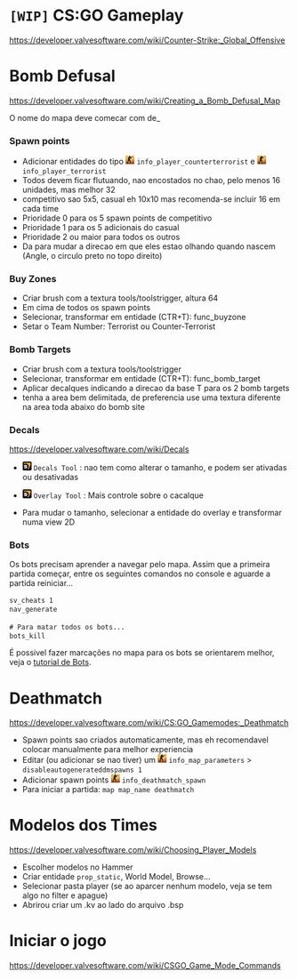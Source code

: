 
# `[WIP]` CS:GO Gameplay

https://developer.valvesoftware.com/wiki/Counter-Strike:_Global_Offensive

# Bomb Defusal

https://developer.valvesoftware.com/wiki/Creating_a_Bomb_Defusal_Map

O nome do mapa deve comecar com de_

### Spawn points

* Adicionar entidades do tipo [![csgo]](https://developer.valvesoftware.com/wiki/Info_player_counterterrorist) `info_player_counterterrorist` e [![csgo]](https://developer.valvesoftware.com/wiki/Info_player_terrorist) `info_player_terrorist`
* Todos devem ficar flutuando, nao encostados no chao, pelo menos 16 unidades, mas melhor 32
* competitivo sao 5x5, casual eh 10x10 mas recomenda-se incluir 16 em cada time
* Prioridade 0 para os 5 spawn points de competitivo
* Prioridade 1 para os 5 adicionais do casual
* Prioridade 2 ou maior para todos os outros
* Da para mudar a direcao em que eles estao olhando quando nascem (Angle, o circulo preto no topo direito)

### Buy Zones
* Criar brush com a textura tools/toolstrigger, altura 64
* Em cima de todos os spawn points
* Selecionar, transformar em entidade (CTR+T): func_buyzone
* Setar o Team Number: Terrorist ou Counter-Terrorist

### Bomb Targets
* Criar brush com a textura tools/toolstrigger
* Selecionar, transformar em entidade (CTR+T): func_bomb_target
* Aplicar decalques indicando a direcao da base T para os 2 bomb targets
* tenha a area bem delimitada, de preferencia use uma textura diferente na area toda abaixo do bomb site

### Decals
https://developer.valvesoftware.com/wiki/Decals

- [![source]](https://developer.valvesoftware.com/wiki/Hammer_Decal_Tool) `Decals Tool` : nao tem como alterar o tamanho, e podem ser ativadas ou desativadas 

- [![source]](https://developer.valvesoftware.com/wiki/Hammer_Overlay_Tool) `Overlay Tool` : Mais controle sobre o cacalque

- Para mudar o tamanho, selecionar a entidade do overlay e transformar numa view 2D

### Bots
Os bots precisam aprender a navegar pelo mapa. Assim que a primeira partida começar, entre os seguintes comandos no console e aguarde a partida reiniciar...

```
sv_cheats 1
nav_generate

# Para matar todos os bots...
bots_kill
```

É possivel fazer marcações no mapa para os bots se orientarem melhor, veja o [tutorial de Bots](./csgo_Bots.md).


# Deathmatch
https://developer.valvesoftware.com/wiki/CS:GO_Gamemodes:_Deathmatch

- Spawn points sao criados automaticamente, mas eh recomendavel colocar manualmente para melhor experiencia
- Editar (ou adicionar se nao tiver) um [![csgo]](https://developer.valvesoftware.com/wiki/Info_map_parameters) `info_map_parameters`  > `disableautogenerateddmspawns 1`
- Adicionar spawn points [![csgo]](https://developer.valvesoftware.com/wiki/Info_deathmatch_spawn) `info_deathmatch_spawn` 
- Para iniciar a partida: `map map_name deathmatch`


# Modelos dos Times
https://developer.valvesoftware.com/wiki/Choosing_Player_Models

- Escolher modelos no Hammer
- Criar entidade `prop_static`, World Model, Browse...
- Selecionar pasta player (se ao aparcer nenhum modelo, veja se tem algo no filter e apague)
- Abrirou criar um .kv ao lado do arquivo .bsp



# Iniciar o jogo
https://developer.valvesoftware.com/wiki/CSGO_Game_Mode_Commands


[source]: ../images/source.gif "Source Engine Doc"
[csgo]: ../images/csgo.png "CS:GO Doc"
